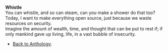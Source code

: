 **Whistle**  
You can whistle, and so can steam, can you make a shower do that too? Today, I want to make everything open source, just because we waste resources on security.  
Imagine the amount of wealth, time, and thought that can be put to rest if; if only mankind gave up living, life, in a vast bubble of insecurity.  

- <a href="https://kushalsamant.github.io/anthology.html">Back to Anthology</a>.  